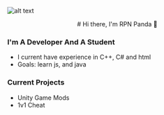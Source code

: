 ![alt text](https://github.com/RPNPanda/RPNPanda/blob/main/New%20Project%20(15).png?raw=true)

<p align="center">
# Hi there, I'm RPN Panda 👋 

</p>

### I'm A Developer And A Student
- I current have experience in C++, C# and html
- Goals: learn js, and java
### Current Projects
* Unity Game Mods
* 1v1 Cheat
